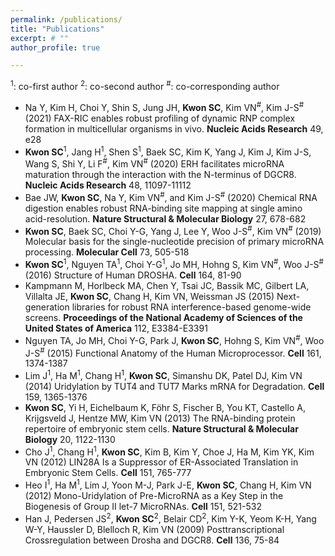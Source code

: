 ```yaml
---
permalink: /publications/
title: "Publications"
excerpt: # ""
author_profile: true

---
```

<sup>1</sup>: co-first author
<sup>2</sup>: co-second author
<sup>#</sup>: co-corresponding author

* Na Y, Kim H, Choi Y, Shin S, Jung JH, **Kwon SC**, Kim VN<sup>#</sup>, Kim J-S<sup>#</sup> (2021) FAX-RIC enables robust profiling of dynamic RNP complex formation in multicellular organisms in vivo. **Nucleic Acids Research** 49, e28
* **Kwon SC**<sup>1</sup>, Jang H<sup>1</sup>, Shen S<sup>1</sup>, Baek SC, Kim K, Yang J, Kim J, Kim J-S, Wang S, Shi Y, Li F<sup>#</sup>, Kim VN<sup>#</sup> (2020) ERH facilitates microRNA maturation through the interaction with the N-terminus of DGCR8. **Nucleic Acids Research** 48, 11097-11112
* Bae JW, **Kwon SC**, Na Y, Kim VN<sup>#</sup>, and Kim J-S<sup>#</sup> (2020) Chemical RNA digestion enables robust RNA-binding site mapping at single amino acid-resolution. **Nature Structural & Molecular Biology** 27, 678-682
* **Kwon SC**, Baek SC, Choi Y-G, Yang J, Lee Y, Woo J-S<sup>#</sup>, Kim VN<sup>#</sup> (2019) Molecular basis for the single-nucleotide precision of primary microRNA processing. **Molecular Cell** 73, 505-518  
* **Kwon SC**<sup>1</sup>, Nguyen TA<sup>1</sup>, Choi Y-G<sup>1</sup>, Jo MH, Hohng S, Kim VN<sup>#</sup>, Woo J-S<sup>#</sup> (2016) Structure of Human DROSHA. **Cell** 164, 81-90 
* Kampmann M, Horlbeck MA, Chen Y, Tsai JC, Bassik MC, Gilbert LA, Villalta JE, **Kwon SC**, Chang H, Kim VN, Weissman JS (2015) Next-generation libraries for robust RNA interference-based genome-wide screens. **Proceedings of the National Academy of Sciences of the United States of America** 112, E3384-E3391  
* Nguyen TA, Jo MH, Choi Y-G, Park J, **Kwon SC**, Hohng S, Kim VN<sup>#</sup>, Woo J-S<sup>#</sup> (2015) Functional Anatomy of the Human Microprocessor. **Cell** 161, 1374-1387  
* Lim J<sup>1</sup>, Ha M<sup>1</sup>, Chang H<sup>1</sup>, **Kwon SC**, Simanshu DK, Patel DJ, Kim VN (2014) Uridylation by TUT4 and TUT7 Marks mRNA for Degradation. **Cell** 159, 1365-1376  
* **Kwon SC**, Yi H, Eichelbaum K, Föhr S, Fischer B, You KT, Castello A, Krijgsveld J, Hentze MW, Kim VN (2013) The RNA-binding protein repertoire of embryonic stem cells. **Nature Structural & Molecular Biology** 20, 1122-1130  
* Cho J<sup>1</sup>, Chang H<sup>1</sup>, **Kwon SC**, Kim B, Kim Y, Choe J, Ha M, Kim YK, Kim VN (2012) LIN28A Is a Suppressor of ER-Associated Translation in Embryonic Stem Cells. **Cell** 151, 765-777  
* Heo I<sup>1</sup>, Ha M<sup>1</sup>, Lim J, Yoon M-J, Park J-E, **Kwon SC**, Chang H, Kim VN (2012) Mono-Uridylation of Pre-MicroRNA as a Key Step in the Biogenesis of Group II let-7 MicroRNAs. **Cell** 151, 521-532  
* Han J, Pedersen JS<sup>2</sup>, **Kwon SC**<sup>2</sup>, Belair CD<sup>2</sup>, Kim Y-K, Yeom K-H, Yang W-Y, Haussler D, Blelloch R, Kim VN (2009) Posttranscriptional Crossregulation between Drosha and DGCR8. **Cell** 136, 75-84 


